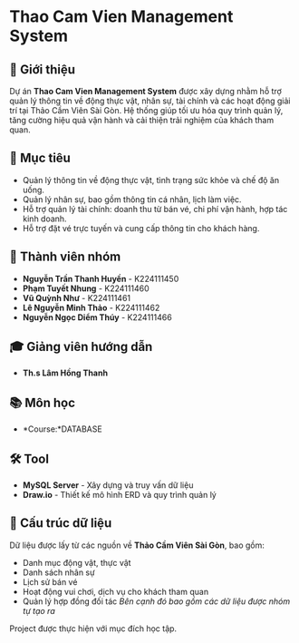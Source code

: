 # Thao Cam Vien Management System

## 📌 Giới thiệu
Dự án **Thao Cam Vien Management System** được xây dựng nhằm hỗ trợ quản lý thông tin về động thực vật, nhân sự, tài chính và các hoạt động giải trí tại Thảo Cầm Viên Sài Gòn. Hệ thống giúp tối ưu hóa quy trình quản lý, tăng cường hiệu quả vận hành và cải thiện trải nghiệm của khách tham quan.

## 🎯 Mục tiêu
- Quản lý thông tin về động thực vật, tình trạng sức khỏe và chế độ ăn uống.
- Quản lý nhân sự, bao gồm thông tin cá nhân, lịch làm việc.
- Hỗ trợ quản lý tài chính: doanh thu từ bán vé, chi phí vận hành, hợp tác kinh doanh.
- Hỗ trợ đặt vé trực tuyến và cung cấp thông tin cho khách hàng.

## 👥 Thành viên nhóm
- **Nguyễn Trần Thanh Huyền** - K224111450
- **Phạm Tuyết Nhung** - K224111460
- **Vũ Quỳnh Như** - K224111461
- **Lê Nguyễn Minh Thảo** - K224111462
- **Nguyễn Ngọc Diểm Thúy** - K224111466

## 🎓 Giảng viên hướng dẫn
- **Th.s Lâm Hồng Thanh** 

## 📚 Môn học
- *Course:*DATABASE

## 🛠️ Tool
- **MySQL Server** - Xây dựng và truy vấn dữ liệu
- **Draw.io** - Thiết kế mô hình ERD và quy trình quản lý

## 📂 Cấu trúc dữ liệu
Dữ liệu được lấy từ các nguồn về **Thảo Cầm Viên Sài Gòn**, bao gồm:
- Danh mục động vật, thực vật
- Danh sách nhân sự
- Lịch sử bán vé
- Hoạt động vui chơi, dịch vụ cho khách tham quan
- Quản lý hợp đồng đối tác
*Bên cạnh đó bao gồm các dữ liệu được nhóm tự tạo ra*

Project được thực hiện với mục đích học tập.

